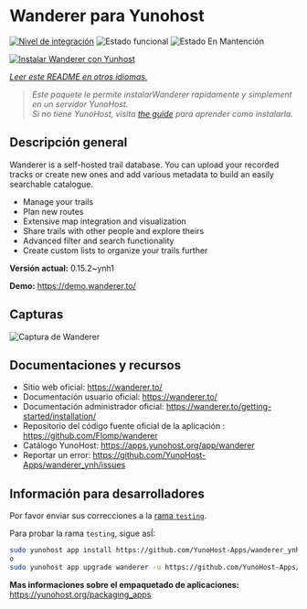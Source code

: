 <!--
Este archivo README esta generado automaticamente<https://github.com/YunoHost/apps/tree/master/tools/readme_generator>
No se debe editar a mano.
-->

# Wanderer para Yunohost

[![Nivel de integración](https://apps.yunohost.org/badge/integration/wanderer)](https://ci-apps.yunohost.org/ci/apps/wanderer/)
![Estado funcional](https://apps.yunohost.org/badge/state/wanderer)
![Estado En Mantención](https://apps.yunohost.org/badge/maintained/wanderer)

[![Instalar Wanderer con Yunhost](https://install-app.yunohost.org/install-with-yunohost.svg)](https://install-app.yunohost.org/?app=wanderer)

*[Leer este README en otros idiomas.](./ALL_README.md)*

> *Este paquete le permite instalarWanderer rapidamente y simplement en un servidor YunoHost.*  
> *Si no tiene YunoHost, visita [the guide](https://yunohost.org/install) para aprender como instalarla.*

## Descripción general

Wanderer is a self-hosted trail database. You can upload your recorded tracks or create new ones and add various metadata to build an easily searchable catalogue.

- Manage your trails
- Plan new routes
- Extensive map integration and visualization
- Share trails with other people and explore theirs
- Advanced filter and search functionality
- Create custom lists to organize your trails further


**Versión actual:** 0.15.2~ynh1

**Demo:** <https://demo.wanderer.to/>

## Capturas

![Captura de Wanderer](./doc/screenshots/wanderer.png)

## Documentaciones y recursos

- Sitio web oficial: <https://wanderer.to/>
- Documentación usuario oficial: <https://wanderer.to/>
- Documentación administrador oficial: <https://wanderer.to/getting-started/installation/>
- Repositorio del código fuente oficial de la aplicación : <https://github.com/Flomp/wanderer>
- Catálogo YunoHost: <https://apps.yunohost.org/app/wanderer>
- Reportar un error: <https://github.com/YunoHost-Apps/wanderer_ynh/issues>

## Información para desarrolladores

Por favor enviar sus correcciones a la [rama `testing`](https://github.com/YunoHost-Apps/wanderer_ynh/tree/testing).

Para probar la rama `testing`, sigue asÍ:

```bash
sudo yunohost app install https://github.com/YunoHost-Apps/wanderer_ynh/tree/testing --debug
o
sudo yunohost app upgrade wanderer -u https://github.com/YunoHost-Apps/wanderer_ynh/tree/testing --debug
```

**Mas informaciones sobre el empaquetado de aplicaciones:** <https://yunohost.org/packaging_apps>
